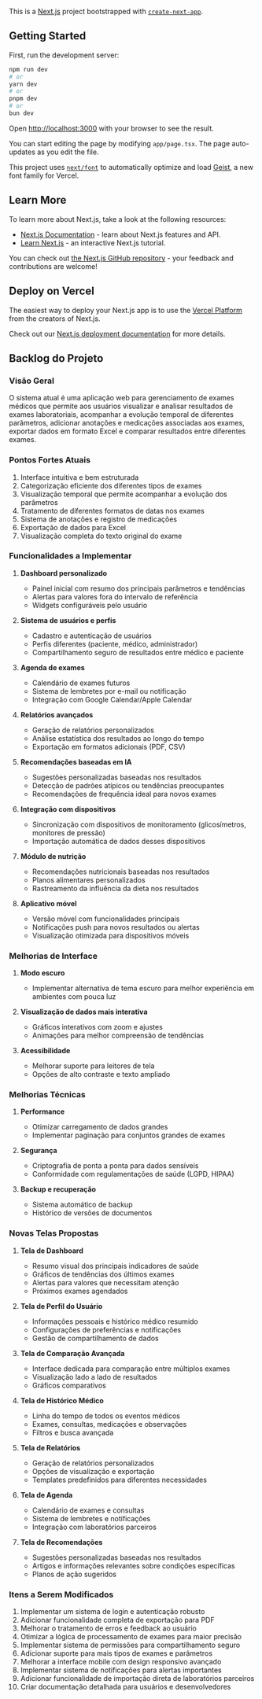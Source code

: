 This is a [Next.js](https://nextjs.org) project bootstrapped with [`create-next-app`](https://nextjs.org/docs/app/api-reference/cli/create-next-app).

## Getting Started

First, run the development server:

```bash
npm run dev
# or
yarn dev
# or
pnpm dev
# or
bun dev
```

Open [http://localhost:3000](http://localhost:3000) with your browser to see the result.

You can start editing the page by modifying `app/page.tsx`. The page auto-updates as you edit the file.

This project uses [`next/font`](https://nextjs.org/docs/app/building-your-application/optimizing/fonts) to automatically optimize and load [Geist](https://vercel.com/font), a new font family for Vercel.

## Learn More

To learn more about Next.js, take a look at the following resources:

- [Next.js Documentation](https://nextjs.org/docs) - learn about Next.js features and API.
- [Learn Next.js](https://nextjs.org/learn) - an interactive Next.js tutorial.

You can check out [the Next.js GitHub repository](https://github.com/vercel/next.js) - your feedback and contributions are welcome!

## Deploy on Vercel

The easiest way to deploy your Next.js app is to use the [Vercel Platform](https://vercel.com/new?utm_medium=default-template&filter=next.js&utm_source=create-next-app&utm_campaign=create-next-app-readme) from the creators of Next.js.

Check out our [Next.js deployment documentation](https://nextjs.org/docs/app/building-your-application/deploying) for more details.

## Backlog do Projeto

### Visão Geral

O sistema atual é uma aplicação web para gerenciamento de exames médicos que permite aos usuários visualizar e analisar resultados de exames laboratoriais, acompanhar a evolução temporal de diferentes parâmetros, adicionar anotações e medicações associadas aos exames, exportar dados em formato Excel e comparar resultados entre diferentes exames.

### Pontos Fortes Atuais

1. Interface intuitiva e bem estruturada
2. Categorização eficiente dos diferentes tipos de exames
3. Visualização temporal que permite acompanhar a evolução dos parâmetros
4. Tratamento de diferentes formatos de datas nos exames
5. Sistema de anotações e registro de medicações
6. Exportação de dados para Excel
7. Visualização completa do texto original do exame

### Funcionalidades a Implementar

1. **Dashboard personalizado**
   - Painel inicial com resumo dos principais parâmetros e tendências
   - Alertas para valores fora do intervalo de referência
   - Widgets configuráveis pelo usuário

2. **Sistema de usuários e perfis**
   - Cadastro e autenticação de usuários
   - Perfis diferentes (paciente, médico, administrador)
   - Compartilhamento seguro de resultados entre médico e paciente

3. **Agenda de exames**
   - Calendário de exames futuros
   - Sistema de lembretes por e-mail ou notificação
   - Integração com Google Calendar/Apple Calendar

4. **Relatórios avançados**
   - Geração de relatórios personalizados
   - Análise estatística dos resultados ao longo do tempo
   - Exportação em formatos adicionais (PDF, CSV)

5. **Recomendações baseadas em IA**
   - Sugestões personalizadas baseadas nos resultados
   - Detecção de padrões atípicos ou tendências preocupantes
   - Recomendações de frequência ideal para novos exames

6. **Integração com dispositivos**
   - Sincronização com dispositivos de monitoramento (glicosímetros, monitores de pressão)
   - Importação automática de dados desses dispositivos

7. **Módulo de nutrição**
   - Recomendações nutricionais baseadas nos resultados
   - Planos alimentares personalizados
   - Rastreamento da influência da dieta nos resultados

8. **Aplicativo móvel**
   - Versão móvel com funcionalidades principais
   - Notificações push para novos resultados ou alertas
   - Visualização otimizada para dispositivos móveis

### Melhorias de Interface

1. **Modo escuro**
   - Implementar alternativa de tema escuro para melhor experiência em ambientes com pouca luz

2. **Visualização de dados mais interativa**
   - Gráficos interativos com zoom e ajustes
   - Animações para melhor compreensão de tendências

3. **Acessibilidade**
   - Melhorar suporte para leitores de tela
   - Opções de alto contraste e texto ampliado

### Melhorias Técnicas

1. **Performance**
   - Otimizar carregamento de dados grandes
   - Implementar paginação para conjuntos grandes de exames

2. **Segurança**
   - Criptografia de ponta a ponta para dados sensíveis
   - Conformidade com regulamentações de saúde (LGPD, HIPAA)

3. **Backup e recuperação**
   - Sistema automático de backup
   - Histórico de versões de documentos

### Novas Telas Propostas

1. **Tela de Dashboard**
   - Resumo visual dos principais indicadores de saúde
   - Gráficos de tendências dos últimos exames
   - Alertas para valores que necessitam atenção
   - Próximos exames agendados

2. **Tela de Perfil do Usuário**
   - Informações pessoais e histórico médico resumido
   - Configurações de preferências e notificações
   - Gestão de compartilhamento de dados

3. **Tela de Comparação Avançada**
   - Interface dedicada para comparação entre múltiplos exames
   - Visualização lado a lado de resultados
   - Gráficos comparativos

4. **Tela de Histórico Médico**
   - Linha do tempo de todos os eventos médicos
   - Exames, consultas, medicações e observações
   - Filtros e busca avançada

5. **Tela de Relatórios**
   - Geração de relatórios personalizados
   - Opções de visualização e exportação
   - Templates predefinidos para diferentes necessidades

6. **Tela de Agenda**
   - Calendário de exames e consultas
   - Sistema de lembretes e notificações
   - Integração com laboratórios parceiros

7. **Tela de Recomendações**
   - Sugestões personalizadas baseadas nos resultados
   - Artigos e informações relevantes sobre condições específicas
   - Planos de ação sugeridos

### Itens a Serem Modificados

1. Implementar um sistema de login e autenticação robusto
2. Adicionar funcionalidade completa de exportação para PDF
3. Melhorar o tratamento de erros e feedback ao usuário
4. Otimizar a lógica de processamento de exames para maior precisão
5. Implementar sistema de permissões para compartilhamento seguro
6. Adicionar suporte para mais tipos de exames e parâmetros
7. Melhorar a interface mobile com design responsivo avançado
8. Implementar sistema de notificações para alertas importantes
9. Adicionar funcionalidade de importação direta de laboratórios parceiros
10. Criar documentação detalhada para usuários e desenvolvedores
